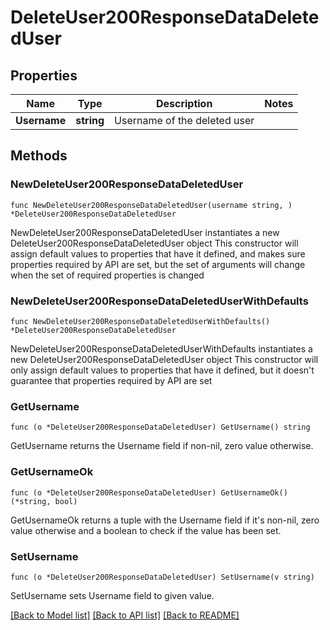 # DeleteUser200ResponseDataDeletedUser

## Properties

Name | Type | Description | Notes
------------ | ------------- | ------------- | -------------
**Username** | **string** | Username of the deleted user | 

## Methods

### NewDeleteUser200ResponseDataDeletedUser

`func NewDeleteUser200ResponseDataDeletedUser(username string, ) *DeleteUser200ResponseDataDeletedUser`

NewDeleteUser200ResponseDataDeletedUser instantiates a new DeleteUser200ResponseDataDeletedUser object
This constructor will assign default values to properties that have it defined,
and makes sure properties required by API are set, but the set of arguments
will change when the set of required properties is changed

### NewDeleteUser200ResponseDataDeletedUserWithDefaults

`func NewDeleteUser200ResponseDataDeletedUserWithDefaults() *DeleteUser200ResponseDataDeletedUser`

NewDeleteUser200ResponseDataDeletedUserWithDefaults instantiates a new DeleteUser200ResponseDataDeletedUser object
This constructor will only assign default values to properties that have it defined,
but it doesn't guarantee that properties required by API are set

### GetUsername

`func (o *DeleteUser200ResponseDataDeletedUser) GetUsername() string`

GetUsername returns the Username field if non-nil, zero value otherwise.

### GetUsernameOk

`func (o *DeleteUser200ResponseDataDeletedUser) GetUsernameOk() (*string, bool)`

GetUsernameOk returns a tuple with the Username field if it's non-nil, zero value otherwise
and a boolean to check if the value has been set.

### SetUsername

`func (o *DeleteUser200ResponseDataDeletedUser) SetUsername(v string)`

SetUsername sets Username field to given value.



[[Back to Model list]](../README.md#documentation-for-models) [[Back to API list]](../README.md#documentation-for-api-endpoints) [[Back to README]](../README.md)


